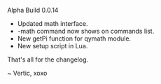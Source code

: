 Alpha Build 0.0.14

* Updated math interface.
* -math command now shows on commands list.
* New getPi function for qymath module.
* New setup script in Lua.

That's all for the changelog.

~ Vertic, xoxo